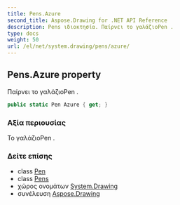 ```yaml
---
title: Pens.Azure
second_title: Aspose.Drawing for .NET API Reference
description: Pens ιδιοκτησία. Παίρνει το γαλάζιοPen .
type: docs
weight: 50
url: /el/net/system.drawing/pens/azure/
---
```

## Pens.Azure property

Παίρνει το γαλάζιοPen .

```csharp
public static Pen Azure { get; }
```

### Αξία περιουσίας

Το γαλάζιοPen .

### Δείτε επίσης

* class [Pen](../../pen/)
* class [Pens](../)
* χώρος ονομάτων [System.Drawing](../../pens/)
* συνέλευση [Aspose.Drawing](../../../)


